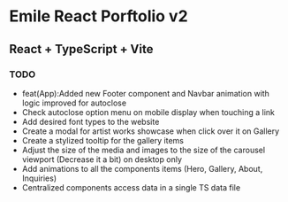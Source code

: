 # Emile React Porftolio v2

## React + TypeScript + Vite

### TODO

- feat(App):Added new Footer component and Navbar animation with logic improved for autoclose
- Check autoclose option menu on mobile display when touching a link
- Add desired font types to the website
- Create a modal for artist works showcase when click over it on Gallery
- Create a stylized tooltip for the gallery items
- Adjust the size of the media and images to the size of the carousel viewport (Decrease it a bit) on desktop only
- Add animations to all the components items (Hero, Gallery, About, Inquiries)
- Centralized components access data in a single TS data file
